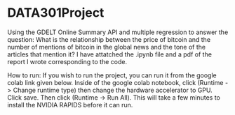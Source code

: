 # DATA301Project
Using the GDELT Online Summary API and multiple regression to answer the question: What is the relationship between the price of bitcoin and the number of mentions of bitcoin in the global news and the tone of the articles that mention it?
I have attatched the .ipynb file and a pdf of the report I wrote corresponding to the code.

How to run:
If you wish to run the project, you can run it from the google colab link given below. 
Inside of the google colab notebook, click (Runtime -> Change runtime type) then change the hardware accelerator to GPU. Click save. Then click (Runtime -> Run All). This will take a few minutes to install the NVIDIA RAPIDS before it can run.
